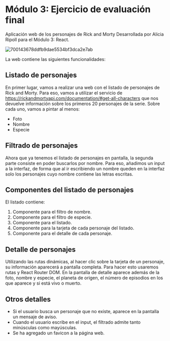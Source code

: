 # Módulo 3: Ejercicio de evaluación final

Aplicación web de los personajes de Rick and Morty
Desarrollada por Alicia Ripoll para el Módulo 3: React.

   ![700143678ddfb9dae5534bf3dca2e7ab](https://user-images.githubusercontent.com/113428720/207731468-ae04643d-f9e7-4d55-926a-05bb99a824f7.jpg)


La web contiene las siguientes funcionalidades:

## Listado de personajes

En primer lugar, vamos a realizar una web con el listado de personajes de Rick and Morty. Para eso, vamos a
utilizar el servicio de https://rickandmortyapi.com/documentation/#get-all-characters que nos devuelve
información sobre los primeros 20 personajes de la serie. Sobre cada uno, vamos a pintar al menos:

- Foto
- Nombre
- Especie

## Filtrado de personajes

Ahora que ya tenemos el listado de personajes en pantalla, la segunda parte consiste en poder buscarlos
por nombre. Para eso, añadimos un input a la interfaz, de forma que al ir escribiendo un nombre queden
en la interfaz solo los personajes cuyo nombre contiene las letras escritas.

## Componentes del listado de personajes

El listado contiene:

1. Componente para el filtro de nombre.
2. Componente para el filtro de especie.
3. Componente para el listado.
4. Componente para la tarjeta de cada personaje del listado.
5. Componente para el detalle de cada personaje.

## Detalle de personajes

Utilizando las rutas dinámicas, al hacer clic sobre la tarjeta de un personaje, su
información aparecerá a pantalla completa. Para hacer esto usaremos rutas y React Router DOM. En la
pantalla de detalle aparece además de la foto, nombre y especie, el planeta de origen, el número de
episodios en los que aparece y si está vivo o muerto.

## Otros detalles

- Si el usuario busca un personaje que no existe, aparece en la pantalla un mensaje de aviso.
- Cuando el usuario escribe en el input, el filtrado admite tanto minúsculas como mayúsculas.
- Se ha agregado un favicon a la página web.
